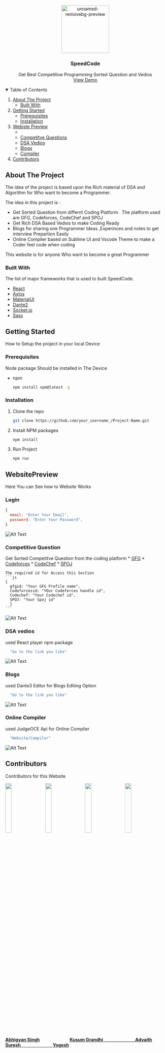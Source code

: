 


<!-- PROJECT LOGO -->
<br />
<p align="center">
  <a href="https://github.com/othneildrew/Best-README-Template">
    <img src="https://i.ibb.co/qFSwKw6/unnamed-removebg-preview-1.png"  alt="unnamed-removebg-preview" width="150px" height:"150px">
  </a>

  <h3 align="center">SpeedCode</h3>

  <p align="center">
    Get Best Competitive Programming Sorted Question and Vedios
    <br />
    <a href="https://switcode-d1b49.web.app/">View Demo</a>
  </p>
</p>



<!-- TABLE OF CONTENTS -->
<details open="open">
  <summary>Table of Contents</summary>
  <ol>
    <li>
      <a href="#about-the-project">About The Project</a>
      <ul>
        <li><a href="#built-with">Built With</a></li>
      </ul>
    </li>
    <li>
      <a href="#getting-started">Getting Started</a>
      <ul>
        <li><a href="#prerequisites">Prerequisites</a></li>
        <li><a href="#installation">Installation</a></li>
      </ul>
    </li>
        <li>
      <a href="#website-preview">Webiste Preview</a>
      <ul>
        <li><a href="#login"Login</a></li>
        <li><a href="#competitveQuestion">Competitve Questions</a></li>
        <li><a href="#DSAvedios">DSA Vedios</a></li>
        <li><a href="#Blogs">Blogs</a></li>
        <li><a href="#Compiler">Compiler</a></li>
      </ul>
    </li>
    <li><a href="#contributing">Contributors</a></li>
  </ol>
</details>



<!-- ABOUT THE PROJECT -->
## About The Project

The idea of the project is based upon the Rich material of DSA and Algorithm for Who want to become a Programmer.

The idea in this project is :
* Get Sorted Question from differnt Coding Platform . The platform used are GFG, Codeforces, CodeChef and SPOJ 
* Get Rich DSA Based Vedios to make Coding Ready
* Blogs for sharing one Programmer Ideas ,Experinces and notes to get interview Prepartion Easily
* Online Compiler based on Sublime UI and Vscode Theme to make a Coder feel code when coding

This website is for anyone Who want to become a great Programmer

### Built With

The list of major frameworks that is used to built SpeedCode.
* [React](https://getbootstrap.com)
* [Axios](https://getbootstrap.com)
* [MaterialUI](https://getbootstrap.com)
* [Dante2](https://getbootstrap.com)
* [Socket.io](https://getbootstrap.com)
* [Sass](https://getbootstrap.com)



<!-- GETTING STARTED -->
## Getting Started

How to Setup the project in your local Device

### Prerequisites

Node package Should be installed in The Device
* npm
  ```sh
  npm install npm@latest -g
  ```

### Installation


1. Clone the repo
   ```sh
   git clone https://github.com/your_username_/Project-Name.git
   ```
2. Install NPM packages
   ```sh
   npm install
   ```
4. Run Project
   ```sh
   npm run
   ```

<!-- Website Preview -->
## WebsitePreview
Here You can See how to Website Works

###  Login

  ```js
  {
    email: "Enter Your Email",
    password: "Enter Your Password",
  }
  ```
  ![Alt Text](https://media.giphy.com/media/DylPogmtATVaqJLuif/giphy.gif?cid=790b761156fbdb18beda8822e375aa689926601e40e11572&rid=giphy.gif&ct=g)

### Competitive Question
Get Sorted Competitve Question from the coding platform
    * [GFG](https://getbootstrap.com)
    * [Codeforces](https://getbootstrap.com)
    * [CodeChef](https://getbootstrap.com)
    * [SPOJ](https://getbootstrap.com)
    

    The required id for Access this Section
    ```js
    {
      gfgid: "Your GFG Profile name",
      Codeforcesid: "YOur Codeforces handle id",
      Codechef: "Your Codechef id",
      SPOJ: "Your Spoj id"
      }
    ```
   ![Alt Text](https://media.giphy.com/media/yyThqCrCaHxgpEj8qo/giphy.gif?cid=790b76113afdffcfeff9b45adce29f5f46434ba1d588f7e6&rid=giphy.gif&ct=g)
     
### DSA vedios
used React player npm package 
```js
  "Go to the link you like"
```

![Alt Text](https://media.giphy.com/media/NSUnpfnZKl9VWqYK23/giphy.gif?cid=790b76117b24005a16354b6a92af4e1a88d26a0b58108963&rid=giphy.gif&ct=g)
    
### Blogs
used Dante3 Editor for Blogs Editing Option
```js
  "Go to the link you like"
```

![Alt Text](https://media.giphy.com/media/Q6XBKcv0KDCmB11d8Q/giphy.gif?cid=790b76111a5a1183a9353b62d2ed4937a9fce45bd54052d4&rid=giphy.gif&ct=g)

### Online Compiler
used JudgeOCE Api for Online Complier 
```js
  "Website/Compiler"
```

![Alt Text](https://media.giphy.com/media/MwzI2f1YOa8BbdWFnn/giphy.gif?cid=790b7611c320135dab96658f1fcd71232febdb37641f8784&rid=giphy.gif&ct=g)
   
     

<!-- CONTRIBUTING -->
## Contributors
Contributors for this Website
<p align="left">
<img width=20% src="https://avatars0.githubusercontent.com/u/60261112">&ensp;&ensp;&ensp;
<img width=20% src="https://avatars3.githubusercontent.com/u/52799941">&ensp;&ensp;&ensp;
<img width=20% src="https://avatars3.githubusercontent.com/u/56351354">&ensp;&ensp;&ensp;
<img width=20% src="https://avatars1.githubusercontent.com/u/70858211">&ensp;&ensp;&ensp;

</p>
<a href="https://github.com/Blazikengr8">
<h4 align="left"><b>Abhigyan Singh</b></a>&ensp;&ensp;&ensp;&ensp;&ensp;&ensp;&ensp;&ensp;&ensp;&ensp;&ensp;&ensp;&ensp;
<a href="https://github.com/KushGrandhi"><b>Kusum Grandhi</b>&ensp;&ensp;&ensp;&ensp;&ensp;&ensp;&ensp;&ensp;&ensp;&ensp;&ensp;&ensp;&ensp;&ensp;
<a href="https://github.com/Advaith123"><b>Advaith Suresh</b>&ensp;&ensp;&ensp;&ensp;&ensp;&ensp;&ensp;&ensp;&ensp;&ensp;&ensp;&ensp;&ensp;&ensp;
<a href="https://github.com/yogeshrdr"><b>Yogesh</b>
  
  </h4></a>





